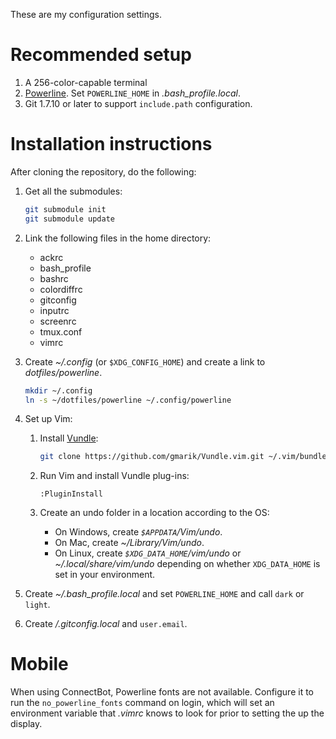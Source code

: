 These are my configuration settings.

# Recommended setup

1. A 256-color-capable terminal
2. [Powerline][powerline]. Set `POWERLINE_HOME` in *.bash_profile.local*.
3. Git 1.7.10 or later to support `include.path` configuration.

# Installation instructions

After cloning the repository, do the following:

1. Get all the submodules:

    ```bash
    git submodule init
    git submodule update
    ```

2. Link the following files in the home directory:
    * ackrc
    * bash_profile
    * bashrc
    * colordiffrc
    * gitconfig
    * inputrc
    * screenrc
    * tmux.conf
    * vimrc

3. Create *~/.config* (or `$XDG_CONFIG_HOME`) and create a link to *dotfiles/powerline*.

    ```bash
    mkdir ~/.config
    ln -s ~/dotfiles/powerline ~/.config/powerline
    ```

4. Set up Vim:

    1. Install [Vundle][vundle]:

        ```bash
        git clone https://github.com/gmarik/Vundle.vim.git ~/.vim/bundle/vundle
        ```

    2. Run Vim and install Vundle plug-ins:

        ```vim
        :PluginInstall
        ```

    3. Create an undo folder in a location according to the OS:

        * On Windows, create *`$APPDATA`/Vim/undo*.
        * On Mac, create *~/Library/Vim/undo*.
        * On Linux, create *`$XDG_DATA_HOME`/vim/undo* or
            *~/.local/share/vim/undo* depending on whether `XDG_DATA_HOME` is
            set in your environment.

5. Create *~/.bash_profile.local* and set `POWERLINE_HOME` and call `dark` or
    `light`.

6. Create */.gitconfig.local* and `user.email`.

# Mobile
When using ConnectBot, Powerline fonts are not available. Configure it to run
the `no_powerline_fonts` command on login, which will set an environment
variable that *.vimrc* knows to look for prior to setting the up the display.

[powerline]: https://github.com/Lokaltog/powerline
[vundle]: https://github.com/gmarik/Vundle.vim

